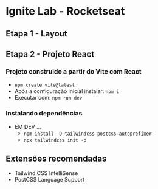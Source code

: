 # Ignite Lab - Rocketseat

## Etapa 1 - Layout

## Etapa 2 - Projeto React

### Projeto construido a partir do Vite com React
- `npm create vite@latest`
- Após a configuração inicial instalar: `npm i`
- Executar com: `npm run dev`

### Instalando dependências
- EM DEV ... 
    - `npm install -D tailwindcss postcss autoprefixer`
    - `npx tailwindcss init -p`

## Extensões recomendadas
- Tailwind CSS IntelliSense
- PostCSS Language Support